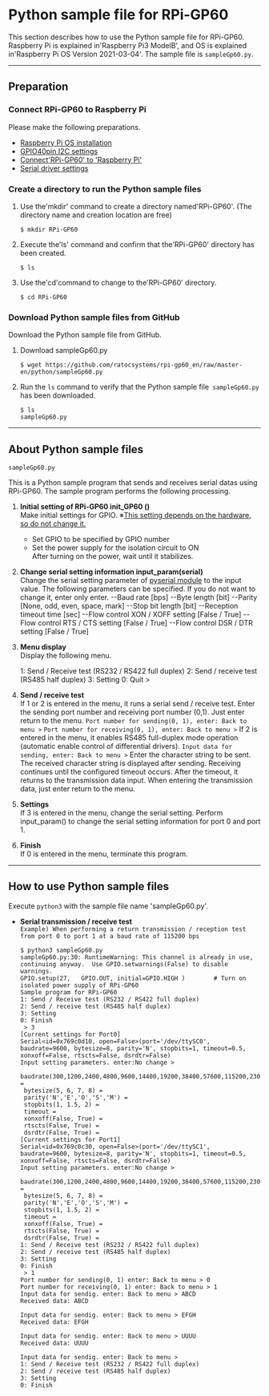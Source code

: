# Python sample file for RPi-GP60

This section describes how to use the Python sample file for RPi-GP60.
Raspberry Pi is explained in'Raspberry Pi3 ModelB', and OS is explained in'Raspberry Pi OS Version 2021-03-04'.
The sample file is `sampleGp60.py`.


***
## Preparation  
### Connect RPi-GP60 to Raspberry Pi
Please make the following preparations.
- [Raspberry Pi OS installation](../install/README.md#Raspberry_Pi_OS_installation)  
- [GPIO40pin I2C settings](../install/README.md#i2cEnableSetting)  
- [Connect'RPi-GP60' to 'Raspberry Pi'](../setup/README.md#settingAndInstalletionRPi0GP60)  
- [Serial driver settings](../setup/README.md#serialDriverSettings)  

### Create a directory to run the Python sample files
1. Use the'mkdir' command to create a directory named'RPi-GP60'. (The directory name and creation location are free)
    ```
    $ mkdir RPi-GP60  
    ```

1. Execute the'ls' command and confirm that the'RPi-GP60' directory has been created.
    ```
    $ ls  
    ```

1. Use the'cd'command to change to the'RPi-GP60' directory.
    ```
    $ cd RPi-GP60  
    ```  
    
### Download Python sample files from GitHub
Download the Python sample file from GitHub.
1. Download sampleGp60.py
    ```
    $ wget https://github.com/ratocsystems/rpi-gp60_en/raw/master-en/python/sampleGp60.py
    ```  

1. Run the `ls` command to verify that the Python sample file` sampleGp60.py` has been downloaded.
    ```
    $ ls  
    sampleGp60.py  
    ```
  
***
## About Python sample files
  
`sampleGp60.py`  

This is a Python sample program that sends and receives serial datas using RPi-GP60.
The sample program performs the following processing.

1. **Initial setting of RPi-GP60 init_GP60 ()**  
    Make initial settings for GPIO.
    ※<u>This setting depends on the hardware, so do not change it.</u>  
    - Set GPIO to be specified by GPIO number
    - Set the power supply for the isolation circuit to ON   
        After turning on the power, wait until it stabilizes.

1. **Change serial setting information input_param(serial)**  
    Change the serial setting parameter of [pyserial module](https://pythonhosted.org/pyserial/pyserial_api.html#serial.Serial) to the input value.
    The following parameters can be specified. If you do not want to change it, enter only enter.
    --Baud rate [bps]
    --Byte length [bit]
    --Parity [None, odd, even, space, mark]
    --Stop bit length [bit]
    --Reception timeout time [sec]
    --Flow control XON / XOFF setting [False / True]
    --Flow control RTS / CTS setting [False / True]
    --Flow control DSR / DTR setting [False / True] 

1. **Menu display**  
    Display the following menu.

    1: Send / Receive test (RS232 / RS422 full duplex) 
    2: Send / receive test (RS485 half duplex) 
    3: Setting 
    0: Quit
    \>
  
1. **Send / receive test**  
    If 1 or 2 is entered in the menu, it runs a serial send / receive test.
    Enter the sending port number and receiving port number (0,1). Just enter return to the menu.
    `Port number for sending(0, 1), enter: Back to menu >`
    `Port number for receiving(0, 1), enter: Back to menu >`
    If 2 is entered in the menu, it enables RS485 full-duplex mode operation (automatic enable control of differential drivers).
    `Input data for sending, enter: Back to menu >`
    Enter the character string to be sent. The received character string is displayed after sending.
    Receiving continues until the configured timeout occurs.
    After the timeout, it returns to the transmission data input.
    When entering the transmission data, just enter return to the menu.

1. **Settings**  
    If 3 is entered in the menu, change the serial setting.
    Perform input_param() to change the serial setting information for port 0 and port 1.
  
1. **Finish**  
    If 0 is entered in the menu, terminate this program.

***
## How to use Python sample files
Execute `python3` with the sample file name 'sampleGp60.py'.
- **Serial transmission / receive test**    
    `Example) When performing a return transmission / reception test from port 0 to port 1 at a baud rate of 115200 bps`
    ~~~
    $ python3 sampleGp60.py
    sampleGp60.py:30: RuntimeWarning: This channel is already in use, continuing anyway.  Use GPIO.setwarnings(False) to disable warnings.
  GPIO.setup(27,   GPIO.OUT, initial=GPIO.HIGH )        # Turn on isolated power supply of RPi-GP60
    Sample program for RPi-GP60
    1: Send / Receive test (RS232 / RS422 full duplex) 
    2: Send / receive test (RS485 half duplex) 
    3: Setting 
    0: Finish
     > 3
    [Current settings for Port0]
    Serial<id=0x769c0d10, open=False>(port='/dev/ttySC0', baudrate=9600, bytesize=8, parity='N', stopbits=1, timeout=0.5, xonxoff=False, rtscts=False, dsrdtr=False)
    Input setting parameters. enter:No change >
     baudrate(300,1200,2400,4800,9600,14400,19200,38400,57600,115200,230400,460800,921600) = 
     bytesize(5, 6, 7, 8) = 
     parity('N','E','O','S','M') = 
     stopbits(1, 1.5, 2) = 
     timeout = 
     xonxoff(False, True) = 
     rtscts(False, True) = 
     dsrdtr(False, True) = 
    [Current settings for Port1]
    Serial<id=0x769c0c30, open=False>(port='/dev/ttySC1', baudrate=9600, bytesize=8, parity='N', stopbits=1, timeout=0.5, xonxoff=False, rtscts=False, dsrdtr=False)
    Input setting parameters. enter:No change >
     baudrate(300,1200,2400,4800,9600,14400,19200,38400,57600,115200,230400,460800,921600) = 
     bytesize(5, 6, 7, 8) = 
     parity('N','E','O','S','M') = 
     stopbits(1, 1.5, 2) = 
     timeout = 
     xonxoff(False, True) = 
     rtscts(False, True) = 
     dsrdtr(False, True) = 
    1: Send / Receive test (RS232 / RS422 full duplex) 
    2: Send / receive test (RS485 half duplex) 
    3: Setting 
    0: Finish
     > 1
    Port number for sending(0, 1) enter: Back to menu > 0
    Port number for receiving(0, 1) enter: Back to menu > 1
    Input data for sendig. enter: Back to menu > ABCD
    Received data: ABCD

    Input data for sendig. enter: Back to menu > EFGH
    Received data: EFGH

    Input data for sendig. enter: Back to menu > UUUU
    Received data: UUUU

    Input data for sendig. enter: Back to menu > 
    1: Send / Receive test (RS232 / RS422 full duplex) 
    2: Send / receive test (RS485 half duplex) 
    3: Setting 
    0: Finish

    ~~~
